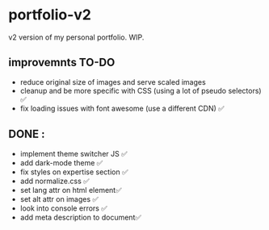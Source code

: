 # portfolio-v2
v2 version of my personal portfolio. WIP. 



## improvemnts TO-DO 
  * reduce original size of images and serve scaled images  
  * cleanup and be more specific with CSS (using a lot of pseudo selectors) ✅
  * fix loading issues with font awesome (use a different CDN)  ✅





  ## DONE : 
   * implement theme switcher JS  ✅ 
   * add dark-mode theme ✅
   * fix styles on expertise section ✅
   * add normalize.css ✅
   * set lang attr on html element✅
   * set alt attr on images ✅
   * look into console errors ✅
   * add meta description to document✅
